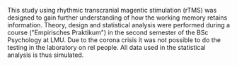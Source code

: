 This study using rhythmic transcranial magentic stimulation (rTMS) was designed to gain further understanding of how the working memory retains information.
Theory, design and statistical analysis were performed during a course ("Empirisches Praktikum") in the second semester of the BSc Psychology at LMU.
Due to the corona crisis it was not possible to do the testing in the laboratory on rel people. All data used in the statistical analysis is thus simulated.
